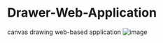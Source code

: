# Drawer-Web-Application
canvas drawing web-based application
![image](https://user-images.githubusercontent.com/59110598/126701316-f5cf90cc-bd9c-45b8-ae84-a2d5b87a4714.png)
